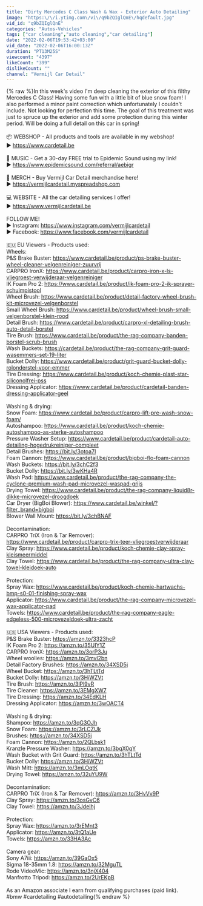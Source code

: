 ```yaml
---
title: "Dirty Mercedes C Class Wash & Wax - Exterior Auto Detailing"
image: "https:\/\/i.ytimg.com\/vi\/q9bZQIglQnE\/hqdefault.jpg"
vid_id: "q9bZQIglQnE"
categories: "Autos-Vehicles"
tags: ["car cleaning","auto cleaning","car detailing"]
date: "2022-02-06T19:53:42+03:00"
vid_date: "2022-02-06T16:00:13Z"
duration: "PT13M25S"
viewcount: "4397"
likeCount: "399"
dislikeCount: ""
channel: "Vermijl Car Detail"
---
```

{% raw %}In this week's video I'm deep cleaning the exterior of this filthy Mercedes C Class! Having some fun with a little bit of blue snow foam! I also performed a minor paint correction which unfortunately I couldn't include. Not looking for perfection this time. The goal of this treatment was just to spruce up the exterior and add some protection during this winter period. Will be doing a full detail on this car in spring!<br /><br />📦 WEBSHOP - All products and tools are available in my webshop!<br />► <a rel="nofollow" target="blank" href="https://www.cardetail.be">https://www.cardetail.be</a> <br /><br />🎵 MUSIC - Get a 30-day FREE trial to Epidemic Sound using my link!<br />► <a rel="nofollow" target="blank" href="https://www.epidemicsound.com/referral/aebigr">https://www.epidemicsound.com/referral/aebigr</a><br /><br />👕 MERCH - Buy Vermijl Car Detail merchandise here!<br />► <a rel="nofollow" target="blank" href="https://vermijlcardetail.myspreadshop.com">https://vermijlcardetail.myspreadshop.com</a><br /><br />💻 WEBSITE - All the car detailing services I offer!<br />► <a rel="nofollow" target="blank" href="https://www.vermijlcardetail.be">https://www.vermijlcardetail.be</a><br /><br />FOLLOW ME! <br />► Instagram: <a rel="nofollow" target="blank" href="https://www.instagram.com/vermijlcardetail">https://www.instagram.com/vermijlcardetail</a><br />► Facebook: <a rel="nofollow" target="blank" href="https://www.facebook.com/vermijlcardetail">https://www.facebook.com/vermijlcardetail</a><br /><br />🇪🇺  EU Viewers - Products used:<br />Wheels:<br />P&amp;S Brake Buster: <a rel="nofollow" target="blank" href="https://www.cardetail.be/product/ps-brake-buster-wheel-cleaner-velgenreiniger-zuurvrij">https://www.cardetail.be/product/ps-brake-buster-wheel-cleaner-velgenreiniger-zuurvrij</a><br />CARPRO IronX: <a rel="nofollow" target="blank" href="https://www.cardetail.be/product/carpro-iron-x-ls-vliegroest-verwijderaar-velgenreiniger">https://www.cardetail.be/product/carpro-iron-x-ls-vliegroest-verwijderaar-velgenreiniger</a><br />IK Foam Pro 2: <a rel="nofollow" target="blank" href="https://www.cardetail.be/product/ik-foam-pro-2-ik-sprayer-schuimpistool">https://www.cardetail.be/product/ik-foam-pro-2-ik-sprayer-schuimpistool</a><br />Wheel Brush: <a rel="nofollow" target="blank" href="https://www.cardetail.be/product/detail-factory-wheel-brush-kit-microvezel-velgenborstel">https://www.cardetail.be/product/detail-factory-wheel-brush-kit-microvezel-velgenborstel</a><br />Small Wheel Brush: <a rel="nofollow" target="blank" href="https://www.cardetail.be/product/wheel-brush-small-velgenborstel-klein-rood">https://www.cardetail.be/product/wheel-brush-small-velgenborstel-klein-rood</a><br />Detail Brush: <a rel="nofollow" target="blank" href="https://www.cardetail.be/product/carpro-xl-detailing-brush-auto-detail-borstel">https://www.cardetail.be/product/carpro-xl-detailing-brush-auto-detail-borstel</a><br />Tire Brush: <a rel="nofollow" target="blank" href="https://www.cardetail.be/product/the-rag-company-banden-borstel-scrub-brush">https://www.cardetail.be/product/the-rag-company-banden-borstel-scrub-brush</a><br />Wash Buckets: <a rel="nofollow" target="blank" href="https://cardetail.be/product/the-rag-company-grit-guard-wasemmers-set-19-liter">https://cardetail.be/product/the-rag-company-grit-guard-wasemmers-set-19-liter</a><br />Bucket Dolly: <a rel="nofollow" target="blank" href="https://www.cardetail.be/product/grit-guard-bucket-dolly-rolonderstel-voor-emmer">https://www.cardetail.be/product/grit-guard-bucket-dolly-rolonderstel-voor-emmer</a><br />Tire Dressing: <a rel="nofollow" target="blank" href="https://www.cardetail.be/product/koch-chemie-plast-star-siliconolfrei-pss">https://www.cardetail.be/product/koch-chemie-plast-star-siliconolfrei-pss</a><br />Dressing Applicator: <a rel="nofollow" target="blank" href="https://www.cardetail.be/product/cardetail-banden-dressing-applicator-geel">https://www.cardetail.be/product/cardetail-banden-dressing-applicator-geel</a><br /><br />Washing &amp; drying:<br />Snow Foam: <a rel="nofollow" target="blank" href="https://www.cardetail.be/product/carpro-lift-pre-wash-snow-foam/">https://www.cardetail.be/product/carpro-lift-pre-wash-snow-foam/</a><br />Autoshampoo: <a rel="nofollow" target="blank" href="https://www.cardetail.be/product/koch-chemie-autoshampoo-as-sterke-autoshampoo">https://www.cardetail.be/product/koch-chemie-autoshampoo-as-sterke-autoshampoo</a><br />Pressure Washer Setup: <a rel="nofollow" target="blank" href="https://www.cardetail.be/product/cardetail-auto-detailing-hogedrukreiniger-compleet">https://www.cardetail.be/product/cardetail-auto-detailing-hogedrukreiniger-compleet</a><br />Detail Brushes: <a rel="nofollow" target="blank" href="https://bit.ly/3otoa7l">https://bit.ly/3otoa7l</a><br />Foam Cannon: <a rel="nofollow" target="blank" href="https://www.cardetail.be/product/bigboi-flo-foam-cannon">https://www.cardetail.be/product/bigboi-flo-foam-cannon</a><br />Wash Buckets: <a rel="nofollow" target="blank" href="https://bit.ly/3chC2f3">https://bit.ly/3chC2f3</a><br />Bucket Dolly: <a rel="nofollow" target="blank" href="https://bit.ly/3wKHa4R">https://bit.ly/3wKHa4R</a><br />Wash Pad: <a rel="nofollow" target="blank" href="https://www.cardetail.be/product/the-rag-company-the-cyclone-premium-wash-pad-microvezel-waspad-grijs">https://www.cardetail.be/product/the-rag-company-the-cyclone-premium-wash-pad-microvezel-waspad-grijs</a><br />Drying Towel: <a rel="nofollow" target="blank" href="https://www.cardetail.be/product/the-rag-company-liquid8r-dikke-microvezel-droogdoek">https://www.cardetail.be/product/the-rag-company-liquid8r-dikke-microvezel-droogdoek</a><br />Car Dryer (BigBoi Blower): <a rel="nofollow" target="blank" href="https://www.cardetail.be/winkel/?filter_brand=bigboi">https://www.cardetail.be/winkel/?filter_brand=bigboi</a><br />Blower Wall Mount: <a rel="nofollow" target="blank" href="https://bit.ly/3chBNAF">https://bit.ly/3chBNAF</a><br /><br />Decontamination:<br />CARPRO TriX (Iron &amp; Tar Remover): <a rel="nofollow" target="blank" href="https://www.cardetail.be/product/carpro-trix-teer-vliegroestverwijderaar">https://www.cardetail.be/product/carpro-trix-teer-vliegroestverwijderaar</a><br />Clay Spray: <a rel="nofollow" target="blank" href="https://www.cardetail.be/product/koch-chemie-clay-spray-kleismeermiddel">https://www.cardetail.be/product/koch-chemie-clay-spray-kleismeermiddel</a><br />Clay Towel: <a rel="nofollow" target="blank" href="https://www.cardetail.be/product/the-rag-company-ultra-clay-towel-kleidoek-auto">https://www.cardetail.be/product/the-rag-company-ultra-clay-towel-kleidoek-auto</a><br /><br />Protection:<br />Spray Wax: <a rel="nofollow" target="blank" href="https://www.cardetail.be/product/koch-chemie-hartwachs-bmp-s0-01-finishing-spray-wax">https://www.cardetail.be/product/koch-chemie-hartwachs-bmp-s0-01-finishing-spray-wax</a><br />Applicator: <a rel="nofollow" target="blank" href="https://www.cardetail.be/product/the-rag-company-microvezel-wax-applicator-pad">https://www.cardetail.be/product/the-rag-company-microvezel-wax-applicator-pad</a><br />Towels: <a rel="nofollow" target="blank" href="https://www.cardetail.be/product/the-rag-company-eagle-edgeless-500-microvezeldoek-ultra-zacht">https://www.cardetail.be/product/the-rag-company-eagle-edgeless-500-microvezeldoek-ultra-zacht</a><br /><br />🇺🇸  USA Viewers - Products used:<br />P&amp;S Brake Buster: <a rel="nofollow" target="blank" href="https://amzn.to/3323hcP">https://amzn.to/3323hcP</a><br />IK Foam Pro 2: <a rel="nofollow" target="blank" href="https://amzn.to/35UIY1Z">https://amzn.to/35UIY1Z</a><br />CARPRO IronX: <a rel="nofollow" target="blank" href="https://amzn.to/3orP3Ju">https://amzn.to/3orP3Ju</a><br />Wheel woolies: <a rel="nofollow" target="blank" href="https://amzn.to/3mvl2bn">https://amzn.to/3mvl2bn</a><br />Detail Factory Brushes: <a rel="nofollow" target="blank" href="https://amzn.to/34XSD5j">https://amzn.to/34XSD5j</a><br />Wheel Bucket: <a rel="nofollow" target="blank" href="https://amzn.to/3hTLtTd">https://amzn.to/3hTLtTd</a><br />Bucket Dolly: <a rel="nofollow" target="blank" href="https://amzn.to/3HiWZVt">https://amzn.to/3HiWZVt</a><br />Tire Brush: <a rel="nofollow" target="blank" href="https://amzn.to/3lPl9vR">https://amzn.to/3lPl9vR</a><br />Tire Cleaner: <a rel="nofollow" target="blank" href="https://amzn.to/3EMgXW7">https://amzn.to/3EMgXW7</a><br />Tire Dressing: <a rel="nofollow" target="blank" href="https://amzn.to/34EdKLH">https://amzn.to/34EdKLH</a><br />Dressing Applicator: <a rel="nofollow" target="blank" href="https://amzn.to/3wOACT4">https://amzn.to/3wOACT4</a><br /><br />Washing &amp; drying:<br />Shampoo: <a rel="nofollow" target="blank" href="https://amzn.to/3qG3OJh">https://amzn.to/3qG3OJh</a><br />Snow Foam: <a rel="nofollow" target="blank" href="https://amzn.to/3rLCZUk">https://amzn.to/3rLCZUk</a><br />Brushes: <a rel="nofollow" target="blank" href="https://amzn.to/34XSD5j">https://amzn.to/34XSD5j</a><br />Foam Cannon: <a rel="nofollow" target="blank" href="https://amzn.to/2QLbsk1">https://amzn.to/2QLbsk1</a><br />Kranzle Pressure Washer: <a rel="nofollow" target="blank" href="https://amzn.to/3bqX0qY">https://amzn.to/3bqX0qY</a><br />Wash Bucket with Grit Guard: <a rel="nofollow" target="blank" href="https://amzn.to/3hTLtTd">https://amzn.to/3hTLtTd</a><br />Bucket Dolly: <a rel="nofollow" target="blank" href="https://amzn.to/3HiWZVt">https://amzn.to/3HiWZVt</a><br />Wash Mitt: <a rel="nofollow" target="blank" href="https://amzn.to/3mLOqtK">https://amzn.to/3mLOqtK</a><br />Drying Towel: <a rel="nofollow" target="blank" href="https://amzn.to/32uYU9W">https://amzn.to/32uYU9W</a><br /><br />Decontamination:<br />CARPRO TriX (Iron &amp; Tar Remover): <a rel="nofollow" target="blank" href="https://amzn.to/3HvVv9P">https://amzn.to/3HvVv9P</a><br />Clay Spray: <a rel="nofollow" target="blank" href="https://amzn.to/3osGvC6">https://amzn.to/3osGvC6</a><br />Clay Towel: <a rel="nofollow" target="blank" href="https://amzn.to/3JdeIhj">https://amzn.to/3JdeIhj</a><br /><br />Protection:<br />Spray Wax: <a rel="nofollow" target="blank" href="https://amzn.to/3rEMnt3">https://amzn.to/3rEMnt3</a><br />Applicator: <a rel="nofollow" target="blank" href="https://amzn.to/3tQ1aUe">https://amzn.to/3tQ1aUe</a><br />Towels: <a rel="nofollow" target="blank" href="https://amzn.to/33HA3Ac">https://amzn.to/33HA3Ac</a><br /><br />Camera gear:<br />Sony A7iii: <a rel="nofollow" target="blank" href="https://amzn.to/39GaOx5">https://amzn.to/39GaOx5</a><br />Sigma 18-35mm 1.8: <a rel="nofollow" target="blank" href="https://amzn.to/32MguTL">https://amzn.to/32MguTL</a><br />Rode VideoMic: <a rel="nofollow" target="blank" href="https://amzn.to/3njX404">https://amzn.to/3njX404</a><br />Manfrotto Tripod: <a rel="nofollow" target="blank" href="https://amzn.to/2UrEKpB">https://amzn.to/2UrEKpB</a><br /><br />As an Amazon associate I earn from qualifying purchases (paid link).<br />#bmw #cardetailing #autodetailing{% endraw %}
